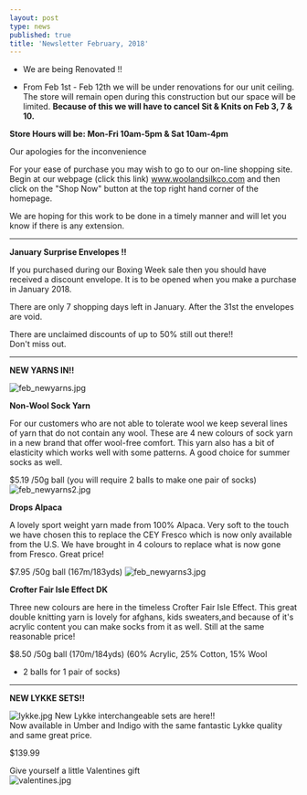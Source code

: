 ```yaml
---
layout: post
type: news
published: true
title: 'Newsletter February, 2018'
---
```


- We are being Renovated !!
 
- From Feb 1st - Feb 12th we will be under renovations for our unit ceiling.  The store will remain open during this construction but our space will be limited.
<strong>Because of this we will have to cancel Sit & Knits on Feb 3, 7 & 10.</strong>

<strong>Store Hours will be: 
Mon-Fri 10am-5pm & Sat 10am-4pm</strong>

Our apologies for the inconvenience   

For your ease of purchase you may wish to go to our on-line shopping site.  Begin at our webpage (click this link)
www.woolandsilkco.com 
and then click on the "Shop Now" button at the top right hand corner of the homepage. 

We are hoping for this work to be done in a timely manner and will let you know if there is any extension.
 <hr>
<strong>January Surprise Envelopes !!</strong>

 If you purchased during our Boxing Week sale then you should have received a discount envelope. It is to be opened when you make a purchase in January 2018. 

There are only 7 shopping days left in January. After the 31st the envelopes are void.

There are unclaimed discounts of up to 50% still out there!!   
Don't miss out.
 <hr>
<strong>NEW YARNS IN!!</strong>

![feb_newyarns.jpg]({{site.baseurl}}/news/img/feb_newyarns.jpg)
 
  
<strong>Non-Wool Sock Yarn</strong>

For our customers who are not able to tolerate wool we keep several lines of yarn that do not contain any wool. These are 4 new colours of sock yarn in a new brand that offer wool-free comfort. This yarn also has a bit of elasticity which works well with some patterns.  A good choice for summer socks as well.
 
$5.19   /50g ball
(you will require 2 balls to make one pair of socks)
![feb_newyarns2.jpg]({{site.baseurl}}/news/img/feb_newyarns2.jpg)

<strong>Drops Alpaca</strong>

A lovely sport weight yarn made from 100% Alpaca. Very soft to the touch we have chosen this to replace the CEY Fresco which is now only available from the U.S.  We have brought in 4 colours to replace what is now gone from Fresco.  Great price!

$7.95   /50g ball
(167m/183yds)
![feb_newyarns3.jpg]({{site.baseurl}}/news/img/feb_newyarns3.jpg)

<strong>Crofter Fair Isle Effect DK</strong>

Three new colours are here in the timeless Crofter Fair Isle Effect. This great double knitting yarn is lovely for afghans, kids sweaters,and because of it's acrylic content you can make socks from it as well. Still at the same reasonable price!

$8.50   /50g ball       (170m/184yds)
(60% Acrylic, 25% Cotton, 15% Wool
- 2 balls for 1 pair of socks)
<hr>
<strong>NEW LYKKE SETS!!</strong>

![lykke.jpg]({{site.baseurl}}/news/img/lykke.jpg)
New Lykke interchangeable sets are here!!  
Now available in Umber and Indigo with the same fantastic Lykke quality and same great price. 

$139.99

Give yourself a little Valentines gift  
![valentines.jpg]({{site.baseurl}}/news/img/valentines.jpg)
